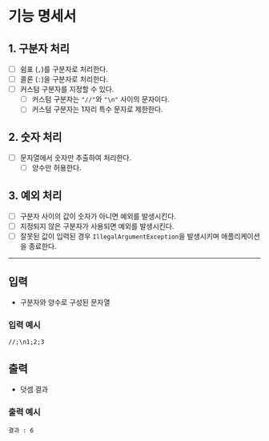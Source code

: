 # 기능 명세서


## 1. 구분자 처리
- [ ] 쉼표 (`,`)를 구분자로 처리한다.
- [ ] 콜론 (`:`)을 구분자로 처리한다.
- [ ] 커스텀 구분자를 지정할 수 있다.
    - [ ] 커스텀 구분자는 `"//"`와 `"\n"` 사이의 문자이다.
    - [ ] 커스텀 구분자는 1자리 특수 문자로 제한한다.

## 2. 숫자 처리
- [ ] 문자열에서 숫자만 추출하여 처리한다.
    - [ ] 양수만 허용한다.

## 3. 예외 처리
- [ ] 구분자 사이의 값이 숫자가 아니면 예외를 발생시킨다.
- [ ] 지정되지 않은 구분자가 사용되면 예외를 발생시킨다.
- [ ] 잘못된 값이 입력된 경우 `IllegalArgumentException`을 발생시키며 애플리케이션을 종료한다.

---

## 입력
- 구분자와 양수로 구성된 문자열

### 입력 예시
```text
//;\n1;2;3
```

## 출력
- 덧셈 결과

### 출력 예시
```text
결과 : 6
```

